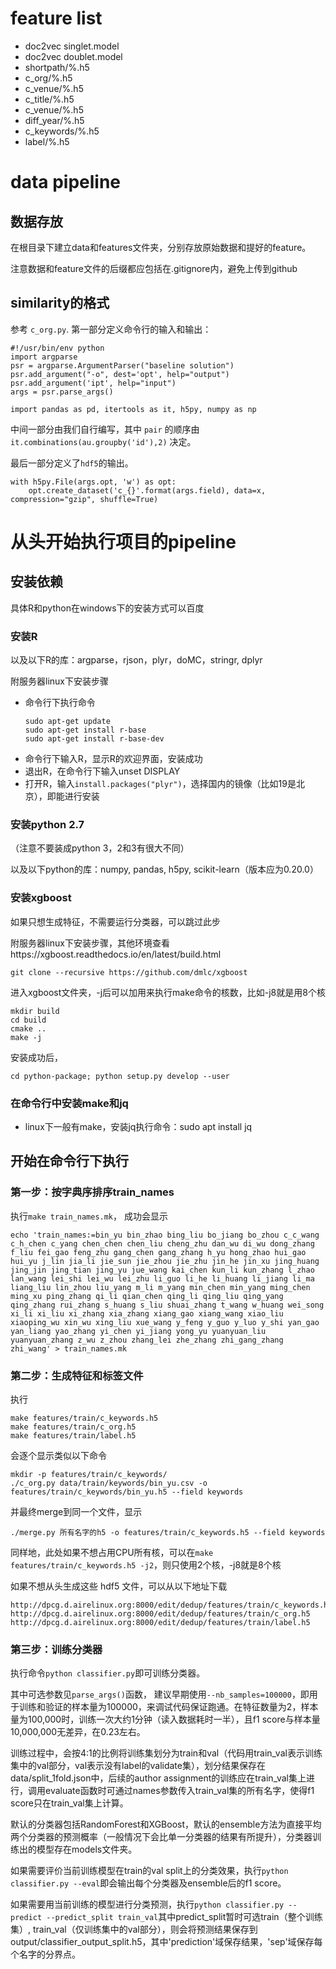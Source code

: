 # feature list

- doc2vec singlet.model 
- doc2vec doublet.model 
- shortpath/%.h5
- c_org/%.h5
- c_venue/%.h5
- c_title/%.h5
- c_venue/%.h5
- diff_year/%.h5
- c_keywords/%.h5
- label/%.h5

# data pipeline

## 数据存放
在根目录下建立data和features文件夹，分别存放原始数据和提好的feature。

注意数据和feature文件的后缀都应包括在.gitignore内，避免上传到github

## similarity的格式

参考 `c_org.py`.  第一部分定义命令行的输入和输出：
```
#!/usr/bin/env python
import argparse
psr = argparse.ArgumentParser("baseline solution")
psr.add_argument("-o", dest='opt', help="output")
psr.add_argument('ipt', help="input")
args = psr.parse_args()

import pandas as pd, itertools as it, h5py, numpy as np
```

中间一部分由我们自行编写，其中 `pair` 的顺序由 `it.combinations(au.groupby('id'),2)` 决定。

最后一部分定义了`hdf5`的输出。

```
with h5py.File(args.opt, 'w') as opt:
    opt.create_dataset('c_{}'.format(args.field), data=x, compression="gzip", shuffle=True)
```

# 从头开始执行项目的pipeline

## 安装依赖
具体R和python在windows下的安装方式可以百度
### 安装R
以及以下R的库：argparse，rjson，plyr，doMC，stringr, dplyr

附服务器linux下安装步骤
+ 命令行下执行命令    
    ```
    sudo apt-get update
    sudo apt-get install r-base
    sudo apt-get install r-base-dev
    ```
+ 命令行下输入R，显示R的欢迎界面，安装成功
+ 退出R，在命令行下输入unset DISPLAY
+ 打开R，输入``install.packages("plyr")``，选择国内的镜像（比如19是北京），即能进行安装

### 安装python 2.7
（注意不要装成python 3，2和3有很大不同）

以及以下python的库：numpy, pandas, h5py, scikit-learn（版本应为0.20.0）

### 安装xgboost
如果只想生成特征，不需要运行分类器，可以跳过此步

附服务器linux下安装步骤，其他环境查看https://xgboost.readthedocs.io/en/latest/build.html
``` 
git clone --recursive https://github.com/dmlc/xgboost
```
进入xgboost文件夹，-j后可以加用来执行make命令的核数，比如-j8就是用8个核
``` 
mkdir build
cd build
cmake .. 
make -j
```
安装成功后，
```
cd python-package; python setup.py develop --user
```

### 在命令行中安装make和jq
+ linux下一般有make，安装jq执行命令：sudo apt install jq

## 开始在命令行下执行
### 第一步：按字典序排序train_names
执行``make train_names.mk``，
成功会显示
``` 
echo 'train_names:=bin_yu bin_zhao bing_liu bo_jiang bo_zhou c_c_wang c_h_chen c_yang chen_chen chen_liu cheng_zhu dan_wu di_wu dong_zhang f_liu fei_gao feng_zhu gang_chen gang_zhang h_yu hong_zhao hui_gao hui_yu j_lin jia_li jie_sun jie_zhou jie_zhu jin_he jin_xu jing_huang jing_jin jing_tian jing_yu jue_wang kai_chen kun_li kun_zhang l_zhao lan_wang lei_shi lei_wu lei_zhu li_guo li_he li_huang li_jiang li_ma liang_liu lin_zhou liu_yang m_li m_yang min_chen min_yang ming_chen ming_xu ping_zhang qi_li qian_chen qing_li qing_liu qing_yang qing_zhang rui_zhang s_huang s_liu shuai_zhang t_wang w_huang wei_song xi_li xi_liu xi_zhang xia_zhang xiang_gao xiang_wang xiao_liu xiaoping_wu xin_wu xing_liu xue_wang y_feng y_guo y_luo y_shi yan_gao yan_liang yao_zhang yi_chen yi_jiang yong_yu yuanyuan_liu yuanyuan_zhang z_wu z_zhou zhang_lei zhe_zhang zhi_gang_zhang zhi_wang' > train_names.mk
```

### 第二步：生成特征和标签文件
执行
```
make features/train/c_keywords.h5
make features/train/c_org.h5
make features/train/label.h5
```
会逐个显示类似以下命令
```
mkdir -p features/train/c_keywords/
./c_org.py data/train/keywords/bin_yu.csv -o features/train/c_keywords/bin_yu.h5 --field keywords
```
并最终merge到同一个文件，显示
```
./merge.py 所有名字的h5 -o features/train/c_keywords.h5 --field keywords
```
同样地，此处如果不想占用CPU所有核，可以在``make features/train/c_keywords.h5 -j2``，则只使用2个核，-j8就是8个核

如果不想从头生成这些 hdf5 文件，可以从以下地址下载
```
http://dpcg.d.airelinux.org:8000/edit/dedup/features/train/c_keywords.h5
http://dpcg.d.airelinux.org:8000/edit/dedup/features/train/c_org.h5
http://dpcg.d.airelinux.org:8000/edit/dedup/features/train/label.h5
```

### 第三步：训练分类器
执行命令``python classifier.py``即可训练分类器。

其中可选参数见``parse_args()``函数，
建议早期使用``--nb_samples=100000``，即用于训练和验证的样本量为100000，来调试代码保证跑通。在特征数量为2，样本量为100,000时，训练一次大约1分钟（读入数据耗时一半），且f1 score与样本量10,000,000无差异，在0.23左右。

训练过程中，会按4:1的比例将训练集划分为train和val（代码用train_val表示训练集中的val部分，val表示没有label的validate集），划分结果保存在data/split_1fold.json中，后续的author assignment的训练应在train_val集上进行，调用evaluate函数时可通过names参数传入train_val集的所有名字，使得f1 score只在train_val集上计算。

默认的分类器包括RandomForest和XGBoost，默认的ensemble方法为直接平均两个分类器的预测概率（一般情况下会比单一分类器的结果有所提升），分类器训练出的模型存在models文件夹。

如果需要评价当前训练模型在train的val split上的分类效果，执行``python classifier.py --eval``即会输出每个分类器及ensemble后的f1 score。

如果需要用当前训练的模型进行分类预测，执行``python classifier.py --predict --predict_split train_val``其中predict_split暂时可选train（整个训练集）, train_val（仅训练集中的val部分），则会将预测结果保存到output/classifier_output_split.h5，其中'prediction'域保存结果，'sep'域保存每个名字的分界点。
